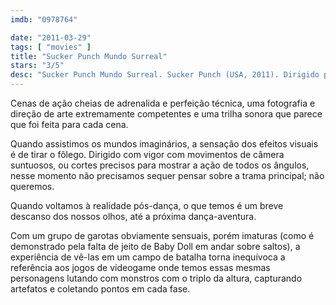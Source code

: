 ```yaml
---
imdb: "0978764"

date: "2011-03-29"
tags: [ "movies" ]
title: "Sucker Punch Mundo Surreal"
stars: "3/5"
desc: "Sucker Punch Mundo Surreal. Sucker Punch (USA, 2011). Dirigido por Zack Snyder. Escrito por Zack Snyder, Steve Shibuya, Zack Snyder. Com Emily Browning, Abbie Cornish, Jena Malone, Vanessa Hudgens, Jamie Chung, Carla Gugino, Oscar Isaac, Jon Hamm, Scott Glenn."
---
```

Cenas de ação cheias de adrenalida e perfeição técnica, uma fotografia e direção de arte extremamente competentes e uma trilha sonora que parece que foi feita para cada cena.

Quando assistimos os mundos imaginários, a sensação dos efeitos visuais é de tirar o fôlego. Dirigido com vigor com movimentos de câmera suntuosos, ou cortes precisos para mostrar a ação de todos os ângulos, nesse momento não precisamos sequer pensar sobre a trama principal; não queremos.

Quando voltamos à realidade pós-dança, o que temos é um breve descanso dos nossos olhos, até a próxima dança-aventura.

Com um grupo de garotas obviamente sensuais, porém imaturas (como é demonstrado pela falta de jeito de Baby Doll em andar sobre saltos), a experiência de vê-las em um campo de batalha torna inequívoca a referência aos jogos de vídeogame onde temos essas mesmas personagens lutando com monstros com o triplo da altura, capturando artefatos e coletando pontos em cada fase.
